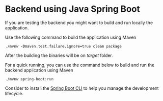 # Backend using Java Spring Boot

If you are testing the backend you might want to build and run locally the application.

Use the following command to build the application using Maven

```
./mvnw -Dmaven.test.failure.ignore=true clean package
```

After the building the binaries will be on *target* folder.

For a quick running, you can use the command below to build and run the backend application using Maven

```
./mvnw spring-boot:run
```

Consider to install the [Spring Boot CLI](https://docs.spring.io/spring-boot/docs/current/reference/html/spring-boot-cli.html) to help you manage the development lifecycle.

